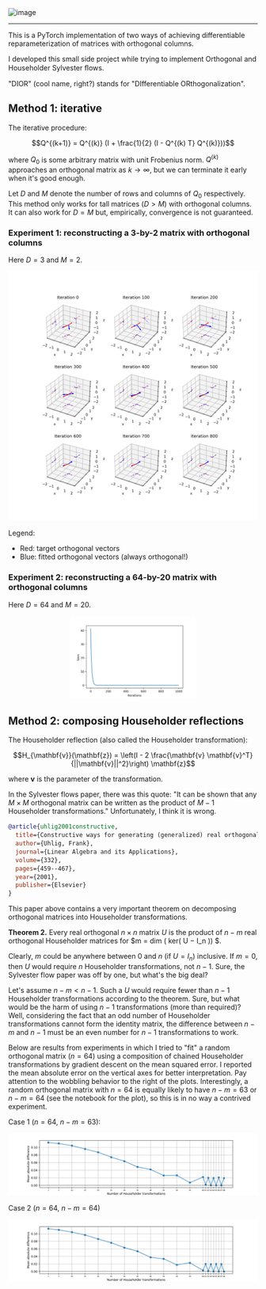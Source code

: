<img alt="image" src="https://github.com/zhihanyang2022/dior/assets/43589364/bfc98258-5aeb-4062-83ff-7fb32c0a54c1">

---

This is a PyTorch implementation of two ways of achieving differentiable reparameterization of matrices with orthogonal columns.

I developed this small side project while trying to implement Orthogonal and Householder Sylvester ﬂows.

"DIOR" (cool name, right?) stands for "DIfferentiable ORthogonalization".

## Method 1: iterative

The iterative procedure:

$$Q^{(k+1)} = Q^{(k)} (I + \frac{1}{2} (I - Q^{(k) T} Q^{(k)}))$$

where $Q_0$ is some arbitrary matrix with unit Frobenius norm. $Q^{(k)}$ approaches an orthogonal matrix as $k \rightarrow \infty$, but we can terminate it early when it's good enough.

Let $D$ and $M$ denote the number of rows and columns of $Q_0$ respectively. This method only works for tall matrices ($D>M$) with orthogonal columns. It can also work for $D=M$ but, empirically, convergence is not guaranteed.

### Experiment 1: reconstructing a 3-by-2 matrix with orthogonal columns

Here $D=3$ and $M=2$.

<img src="orthogonal/3d_learning_process.png">

Legend:
- Red: target orthogonal vectors
- Blue: fitted orthogonal vectors (always orthogonal!)

### Experiment 2: reconstructing a 64-by-20 matrix with orthogonal columns

Here $D=64$ and $M=20$.

<center><img src="orthogonal/64d_learning_process.png" width=50%></center>

## Method 2: composing Householder reflections

The Householder reflection (also called the Householder transformation):

$$H_{\mathbf{v}}(\mathbf{z}) = \left(I - 2 \frac{\mathbf{v} \mathbf{v}^T}{||\mathbf{v}||^2}\right) \mathbf{z}$$

where $\mathbf{v}$ is the parameter of the transformation.

In the Sylvester flows paper, there was this quote: "It can be shown that any $M \times M$ orthogonal matrix can be written as the product of $M-1$ Householder transformations." Unfortunately, I think it is wrong. 

```bibtex
@article{uhlig2001constructive,
  title={Constructive ways for generating (generalized) real orthogonal matrices as products of (generalized) symmetries},
  author={Uhlig, Frank},
  journal={Linear Algebra and its Applications},
  volume={332},
  pages={459--467},
  year={2001},
  publisher={Elsevier}
}
```

This paper above contains a very important theorem on decomposing orthogonal matrices into Householder transformations. 

**Theorem 2.** Every real orthogonal $n \times n$ matrix $U$ is the product of $n − m$ real orthogonal Householder matrices for $m = dim ( ker( U − I_n )) $.

Clearly, $m$ could be anywhere between $0$ and $n$ (if $U = I_n$) inclusive. If $m=0$, then $U$ would require $n$ Householder transformations, not $n-1$. Sure, the Sylvester flow paper was off by one, but what's the big deal? 

Let's assume $n-m < n -1$. Such a $U$ would require fewer than $n-1$ Householder transformations according to the theorem. Sure, but what would be the harm of using $n-1$ transformations (more than required)? Well, considering the fact that an odd number of Householder transformations cannot form the identity matrix, the difference between $n-m$ and $n-1$ must be an even number for $n-1$ transformations to work. 

Below are results from experiments in which I tried to "fit" a random orthogonal matrix ($n=64$) using a composition of chained Householder transformations by gradient descent on the mean squared error. I reported the mean absolute error on the vertical axes for better interpretation. Pay attention to the wobbling behavior to the right of the plots. Interestingly, a random orthogonal matrix with $n=64$ is equally likely to have $n-m=63$ or $n-m=64$ (see the notebook for the plot), so this is in no way a contrived experiment. 

Case 1 ($n=64$, $n-m=63$):

<img src="householder/num_householders_vs_recon_perf_63.png">

Case 2 ($n=64$, $n-m=64$)

<img src="householder/num_householders_vs_recon_perf_64.png">

